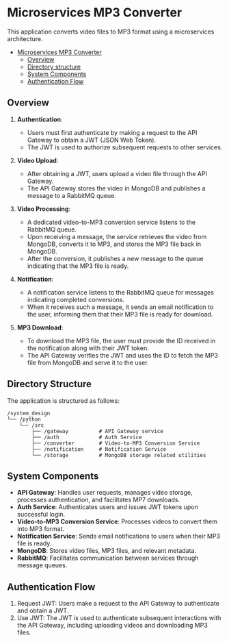 # Microservices MP3 Converter
This application converts video files to MP3 format using a microservices architecture.

- [Microservices MP3 Converter](#microservices-mp3-converter)
    - [Overview](#overview)
    - [Directory structure](#directory-structure)
    - [System Components](#system-components)
    - [Authentication Flow](#authentication-flow)

## Overview

1. __Authentication__:

    - Users must first authenticate by making a request to the API Gateway to obtain a JWT (JSON Web Token).
    - The JWT is used to authorize subsequent requests to other services.

2. __Video Upload__:

    - After obtaining a JWT, users upload a video file through the API Gateway.
    - The API Gateway stores the video in MongoDB and publishes a message to a RabbitMQ queue.

3. __Video Processing__:

    - A dedicated video-to-MP3 conversion service listens to the RabbitMQ queue.
    - Upon receiving a message, the service retrieves the video from MongoDB, converts it to MP3, and stores the MP3 file back in MongoDB.
    - After the conversion, it publishes a new message to the queue indicating that the MP3 file is ready.

4. __Notification__:

    - A notification service listens to the RabbitMQ queue for messages indicating completed conversions.
    - When it receives such a message, it sends an email notification to the user, informing them that their MP3 file is ready for download.

5. __MP3 Download__:

    - To download the MP3 file, the user must provide the ID received in the notification along with their JWT token.
    - The API Gateway verifies the JWT and uses the ID to fetch the MP3 file from MongoDB and serve it to the user.

## Directory Structure

The application is structured as follows:

```
/system_design
└── /python
    └── /src
        ├── /gateway          # API Gateway service
        ├── /auth             # Auth Service
        ├── /converter        # Video-to-MP3 Conversion Service
        ├── /notification     # Notification Service
        └── /storage          # MongoDB storage related utilities

```

## System Components

- __API Gateway__: Handles user requests, manages video storage, processes authentication, and facilitates MP7 downloads.
- __Auth Service__: Authenticates users and issues JWT tokens upon successful login.
- __Video-to-MP3 Conversion Service__: Processes videos to convert them into MP3 format.
- __Notification Service__: Sends email notifications to users when their MP3 file is ready.
- __MongoDB__: Stores video files, MP3 files, and relevant metadata.
- __RabbitMQ__: Facilitates communication between services through message queues.

## Authentication Flow
1. Request JWT: Users make a request to the API Gateway to authenticate and obtain a JWT.
2. Use JWT: The JWT is used to authenticate subsequent interactions with the API Gateway, including uploading videos and downloading MP3 files.